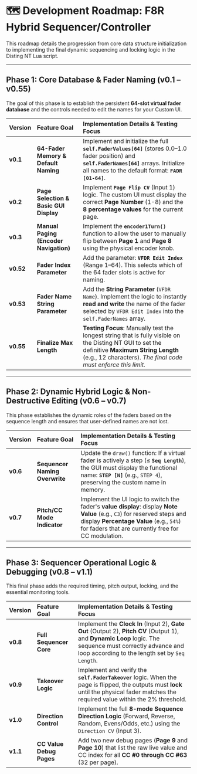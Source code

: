 # 🗺️ Development Roadmap: F8R Hybrid Sequencer/Controller

This roadmap details the progression from core data structure initialization to implementing the final dynamic sequencing and locking logic in the Disting NT Lua script.

---

## Phase 1: Core Database & Fader Naming (v0.1 – v0.55)

The goal of this phase is to establish the persistent **64-slot virtual fader database** and the controls needed to edit the names for your Custom UI.

| Version | Feature Goal | Implementation Details & Testing Focus |
| :--- | :--- | :--- |
| **v0.1** | **64-Fader Memory & Default Naming** | Implement and initialize the full **`self.FaderValues[64]`** (stores 0.0–1.0 fader position) and **`self.FaderNames[64]`** arrays. Initialize all names to the default format: **`FADR [01-64]`**. |
| **v0.2** | **Page Selection & Basic GUI Display** | Implement **`Page Flip CV`** (Input 1) logic. The custom UI must display the correct **Page Number** (1-8) and the **8 percentage values** for the current page. |
| **v0.3** | **Manual Paging (Encoder Navigation)** | Implement the **`encoder1Turn()`** function to allow the user to manually flip between **Page 1** and **Page 8** using the physical encoder knob. |
| **v0.52** | **Fader Index Parameter** | Add the parameter: **`VFDR Edit Index`** (Range 1–64). This selects which of the 64 fader slots is active for naming. |
| **v0.53** | **Fader Name String Parameter** | Add the **String Parameter** (`VFDR Name`). Implement the logic to instantly **read and write** the name of the fader selected by `VFDR Edit Index` into the `self.FaderNames` array. |
| **v0.55** | **Finalize Max Length** | **Testing Focus**: Manually test the longest string that is fully visible on the Disting NT GUI to set the definitive **Maximum String Length** (e.g., 12 characters). *The final code must enforce this limit.* |

---

## Phase 2: Dynamic Hybrid Logic & Non-Destructive Editing (v0.6 – v0.7)

This phase establishes the dynamic roles of the faders based on the sequence length and ensures that user-defined names are not lost.

| Version | Feature Goal | Implementation Details & Testing Focus |
| :--- | :--- | :--- |
| **v0.6** | **Sequencer Naming Overwrite** | Update the `draw()` function: If a virtual fader is actively a step ($\le$ **`Seq Length`**), the GUI must display the functional name: **`STEP [N]`** (e.g., `STEP 4`), preserving the custom name in memory. |
| **v0.7** | **Pitch/CC Mode Indicator** | Implement the UI logic to switch the fader's **value display**: display **Note Value** (e.g., `C3`) for reserved steps and display **Percentage Value** (e.g., `54%`) for faders that are currently free for CC modulation. |

---

## Phase 3: Sequencer Operational Logic & Debugging (v0.8 – v1.1)

This final phase adds the required timing, pitch output, locking, and the essential monitoring tools.

| Version | Feature Goal | Implementation Details & Testing Focus |
| :--- | :--- | :--- |
| **v0.8** | **Full Sequencer Core** | Implement the **Clock In** (Input 2), **Gate Out** (Output 2), **Pitch CV** (Output 1), and **Dynamic Loop** logic. The sequence must correctly advance and loop according to the length set by `Seq Length`. |
| **v0.9** | **Takeover Logic** | Implement and verify the **`self.FaderTakeover`** logic. When the page is flipped, the outputs must **lock** until the physical fader matches the required value within the 2% threshold. |
| **v1.0** | **Direction Control** | Implement the full **8-mode Sequence Direction Logic** (Forward, Reverse, Random, Evens/Odds, etc.) using the `Direction CV` (Input 3). |
| **v1.1** | **CC Value Debug Pages** | Add two new debug pages (**Page 9** and **Page 10**) that list the raw live value and CC index for all **CC #0 through CC #63** (32 per page). |